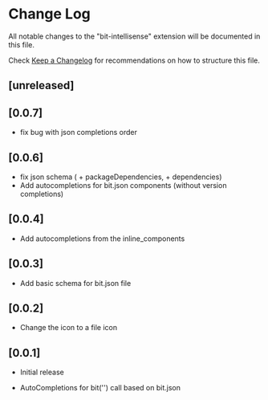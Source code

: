 # Change Log

All notable changes to the "bit-intellisense" extension will be documented in this file.

Check [Keep a Changelog](http://keepachangelog.com/) for recommendations on how to structure this file.

## [unreleased]

## [0.0.7]

- fix bug with json completions order

## [0.0.6]

- fix json schema ( + packageDependencies, + dependencies)
- Add autocompletions for bit.json components (without version completions)

## [0.0.4]

- Add autocompletions from the inline_components

## [0.0.3]

- Add basic schema for bit.json file

## [0.0.2]

- Change the icon to a file icon

## [0.0.1]

- Initial release

- AutoCompletions for bit('') call based on bit.json
